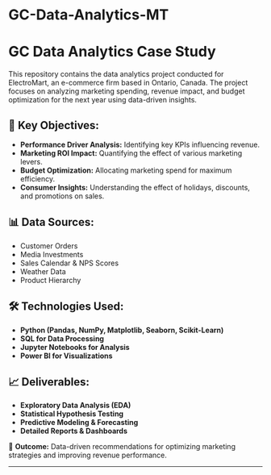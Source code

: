 # GC-Data-Analytics-MT
# GC Data Analytics Case Study  

This repository contains the data analytics project conducted for ElectroMart, an e-commerce firm based in Ontario, Canada. The project focuses on analyzing marketing spending, revenue impact, and budget optimization for the next year using data-driven insights.

## 📌 Key Objectives:
- **Performance Driver Analysis:** Identifying key KPIs influencing revenue.
- **Marketing ROI Impact:** Quantifying the effect of various marketing levers.
- **Budget Optimization:** Allocating marketing spend for maximum efficiency.
- **Consumer Insights:** Understanding the effect of holidays, discounts, and promotions on sales.

## 📊 Data Sources:
- Customer Orders
- Media Investments
- Sales Calendar & NPS Scores
- Weather Data
- Product Hierarchy

## 🛠️ Technologies Used:
- **Python (Pandas, NumPy, Matplotlib, Seaborn, Scikit-Learn)**
- **SQL for Data Processing**
- **Jupyter Notebooks for Analysis**
- **Power BI for Visualizations**

## 📈 Deliverables:
- **Exploratory Data Analysis (EDA)**
- **Statistical Hypothesis Testing**
- **Predictive Modeling & Forecasting**
- **Detailed Reports & Dashboards**

🚀 **Outcome:** Data-driven recommendations for optimizing marketing strategies and improving revenue performance.

---

